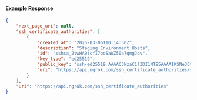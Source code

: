 <!-- Code generated for API Clients. DO NOT EDIT. -->

#### Example Response

```json
{
	"next_page_uri": null,
	"ssh_certificate_authorities": [
		{
			"created_at": "2025-03-06T10:14:30Z",
			"description": "Staging Environment Hosts",
			"id": "sshca_2twHA9tcfI7poSaWZ50a7qmgJov",
			"key_type": "ed25519",
			"public_key": "ssh-ed25519 AAAAC3NzaC1lZDI1NTE5AAAAIKSNe3Cv4uRbea/oYN4pV2vLWuHW7pueRbmgyrEEJuEs",
			"uri": "https://api.ngrok.com/ssh_certificate_authorities/sshca_2twHA9tcfI7poSaWZ50a7qmgJov"
		}
	],
	"uri": "https://api.ngrok.com/ssh_certificate_authorities"
}
```
